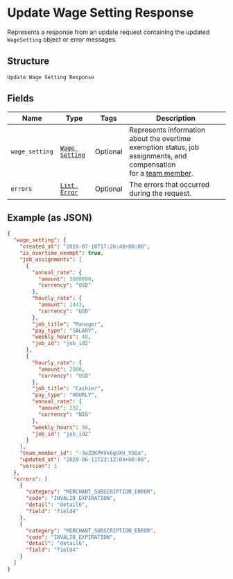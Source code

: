 
# Update Wage Setting Response

Represents a response from an update request containing the updated `WageSetting` object
or error messages.

## Structure

`Update Wage Setting Response`

## Fields

| Name | Type | Tags | Description |
|  --- | --- | --- | --- |
| `wage_setting` | [`Wage Setting`](../../doc/models/wage-setting.md) | Optional | Represents information about the overtime exemption status, job assignments, and compensation<br>for a [team member](../../doc/models/team-member.md). |
| `errors` | [`List Error`](../../doc/models/error.md) | Optional | The errors that occurred during the request. |

## Example (as JSON)

```json
{
  "wage_setting": {
    "created_at": "2019-07-10T17:26:48+00:00",
    "is_overtime_exempt": true,
    "job_assignments": [
      {
        "annual_rate": {
          "amount": 3000000,
          "currency": "USD"
        },
        "hourly_rate": {
          "amount": 1443,
          "currency": "USD"
        },
        "job_title": "Manager",
        "pay_type": "SALARY",
        "weekly_hours": 40,
        "job_id": "job_id2"
      },
      {
        "hourly_rate": {
          "amount": 2000,
          "currency": "USD"
        },
        "job_title": "Cashier",
        "pay_type": "HOURLY",
        "annual_rate": {
          "amount": 232,
          "currency": "NIO"
        },
        "weekly_hours": 98,
        "job_id": "job_id2"
      }
    ],
    "team_member_id": "-3oZQKPKVk6gUXU_V5Qa",
    "updated_at": "2020-06-11T23:12:04+00:00",
    "version": 1
  },
  "errors": [
    {
      "category": "MERCHANT_SUBSCRIPTION_ERROR",
      "code": "INVALID_EXPIRATION",
      "detail": "detail6",
      "field": "field4"
    },
    {
      "category": "MERCHANT_SUBSCRIPTION_ERROR",
      "code": "INVALID_EXPIRATION",
      "detail": "detail6",
      "field": "field4"
    }
  ]
}
```

